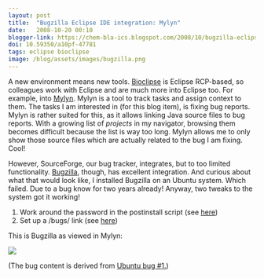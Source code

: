 ```yaml
---
layout: post
title:  "Bugzilla Eclipse IDE integration: Mylyn"
date:   2008-10-20 00:10
blogger-link: https://chem-bla-ics.blogspot.com/2008/10/bugzilla-eclipse-ide-integration-mylyn.html
doi: 10.59350/a10pf-47781
tags: eclipse bioclipse
image: /blog/assets/images/bugzilla.png
---
```


A new environment means new tools. [Bioclipse](http://www.bioclipse.net/) is Eclipse RCP-based, so colleagues work with Eclipse and are much more into
Eclipse too. For example, into [Mylyn](http://www.eclipse.org/mylyn/). Mylyn is a tool to track tasks and assign context to them. The tasks I am interested
in (for this blog item), is fixing bug reports. Mylyn is rather suited for this, as it allows linking Java source files to bug reports. With a growing list
of *projects* in my navigator, browsing them becomes difficult because the list is way too long. Mylyn allows me to only show those source files which are
actually related to the bug I am fixing. Cool!

However, SourceForge, our bug tracker, integrates, but to too limited functionality. [Bugzilla](http://www.bugzilla.org/), though, has excellent integration.
And curious about what that would look like, I installed Bugzilla on an Ubuntu system. Which failed. Due to a bug know for two years already! Anyway, two
tweaks to the system got it working!

1. Work around the password in the postinstall script (see [here](http://ph.ubuntuforums.com/showthread.php?t=625588))
2. Set up a /bugs/ link (see [here](http://ubuntuforums.org/showthread.php?t=405283))

This is Bugzilla as viewed in Mylyn:

![](/blog/assets/images/bugzilla.png)

(The bug content is derived from [Ubuntu bug #1.](https://bugs.launchpad.net/bugs/1))
